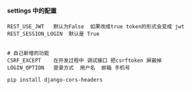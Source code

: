 #### settings 中的配置 

```
REST_USE_JWT   默认为False  如果改成true token的形式会变成 jwt 
REST_SESSION_LOGIN  默认是 True   


# 自己新增的功能
CSRF_EXCEPT    在开发过程中 调试接口 把csrftoken 屏蔽掉
LOGIN_OPTION   登录方式  用户名  邮箱 手机号  
```



```
pip install django-cors-headers
```



